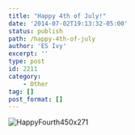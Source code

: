 ```yaml
---
title: "Happy 4th of July!"
date: '2014-07-02T19:13:32-05:00'
status: publish
path: /happy-4th-of-july
author: 'ES Ivy'
excerpt: ''
type: post
id: 2211
category:
    - Other
tag: []
post_format: []
---
```

![HappyFourth450x271](/uploads/2014/07/HappyFourth450x271.jpg)